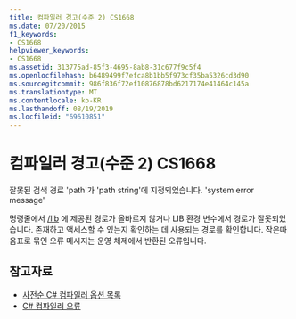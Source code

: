 ```yaml
---
title: 컴파일러 경고(수준 2) CS1668
ms.date: 07/20/2015
f1_keywords:
- CS1668
helpviewer_keywords:
- CS1668
ms.assetid: 313775ad-85f3-4695-8ab8-31c677f9c5f4
ms.openlocfilehash: b6489499f7efca8b1bb5f973cf35ba5326cd3d90
ms.sourcegitcommit: 986f836f72ef10876878bd6217174e41464c145a
ms.translationtype: MT
ms.contentlocale: ko-KR
ms.lasthandoff: 08/19/2019
ms.locfileid: "69610851"
---
```

# <a name="compiler-warning-level-2-cs1668"></a>컴파일러 경고(수준 2) CS1668
잘못된 검색 경로 'path'가 'path string'에 지정되었습니다. 'system error message'  
  
 명령줄에서 [/lib](../language-reference/compiler-options/lib-compiler-option.md) 에 제공된 경로가 올바르지 않거나 LIB 환경 변수에서 경로가 잘못되었습니다. 존재하고 액세스할 수 있는지 확인하는 데 사용되는 경로를 확인합니다. 작은따옴표로 묶인 오류 메시지는 운영 체제에서 반환된 오류입니다.  
  
## <a name="see-also"></a>참고자료

- [사전순 C# 컴파일러 옵션 목록](../language-reference/compiler-options/listed-alphabetically.md)
- [C# 컴파일러 오류](../language-reference/compiler-messages/index.md)
